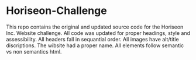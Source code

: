 # Horiseon-Challenge
This repo contains the original and updated source code for the Horiseon Inc. Website challenge. All code was updated for proper headings, style and assessibility. All headers fall in sequantial order. All images have alt/title discriptions. The wibsite had a proper name. All elements follow semantic vs non semantics html. 
